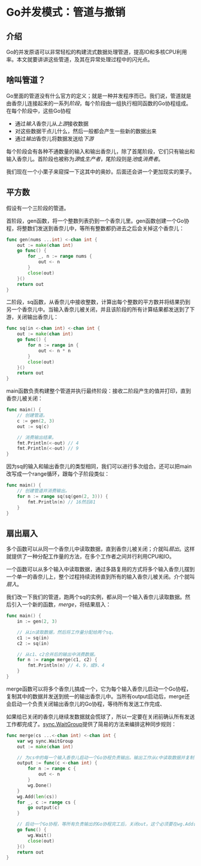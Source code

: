 # Go并发模式：管道与撤销

## 介绍

Go的并发原语可以非常轻松的构建流式数据处理管道，提高IO和多核CPU利用率。本文就要讲讲这些管道，及其在异常处理过程中的闪光点。

## 啥叫管道？

Go里面的管道没有什么官方的定义；就是一种并发程序而已。我们说，管道就是由香奈儿连接起来的一系列*阶段*，每个阶段由一组执行相同函数的Go协程组成。在每个阶段中，这些Go协程

- 通过*输入*香奈儿从*上游*接收数据
- 对这些数据干点儿什么，然后一般都会产生一些新的数据出来
- 通过*输出*香奈儿将数据发送给*下游*

每个阶段会有各种不通数量的输入和输出香奈儿，除了首尾阶段，它们只有输出和输入香奈儿。首阶段也被称为*源*或*生产者*，尾阶段则是*池*或*消费者*。

我们现在一个小栗子来窥探一下这其中的奥妙。后面还会讲一个更加现实的栗子。

## 平方数

假设有一个三阶段的管道。

首阶段，gen函数，将一个整数列表扔到一个香奈儿里。gen函数创建一个Go协程，将整数们发送到香奈儿中，等所有整数都扔进去之后会关掉这个香奈儿：

```go
func gen(nums ...int) <-chan int {
    out := make(chan int)
    go func() {
        for _, n := range nums {
            out <- n
        }
        close(out)
    }()
    return out
}
```

二阶段，sq函数，从香奈儿中接收整数，计算出每个整数的平方数并将结果扔到另一个香奈儿中。当输入香奈儿被关闭，并且该阶段的所有计算结果都发送到了下游，关闭输出香奈儿：

```go
func sq(in <-chan int) <-chan int {
    out := make(chan int)
    go func() {
        for n := range in {
            out <- n * n
        }
        close(out)
    }()
    return out
}
```

main函数负责构建整个管道并执行最终阶段：接收二阶段产生的值并打印，直到香奈儿被关闭：

```go
func main() {
    // 创建管道。
    c := gen(2, 3)
    out := sq(c)

    // 消费输出结果。
    fmt.Println(<-out) // 4
    fmt.Println(<-out) // 9
}
```

因为sq的输入和输出香奈儿的类型相同，我们可以进行多次组合。还可以把main改写成一个range循环，跟每个子阶段类似：

```go
func main() {
    // 创建管道并消费输出。
    for n := range sq(sq(gen(2, 3))) {
        fmt.Println(n) // 16然后81
    }
}
```

## 扇出扇入

多个函数可以从同一个香奈儿中读取数据，直到香奈儿被关闭；介就叫*扇出*。这样就提供了一种分配工作量的方法，在多个工作者之间并行利用CPU和IO。

一个函数可以从多个输入中读取数据，通过多路复用的方式将多个输入香奈儿摆到一个单一的香奈儿上，整个过程持续流转直到所有的输入香奈儿被关闭。介个就叫*扇入*。

我们改一下我们的管道，跑两个sq的实例，都从同一个输入香奈儿读取数据。然后引入一个新的函数，*merge*，将结果扇入：

```go
func main() {
    in := gen(2, 3)

    // 从in读取数据，然后将工作量分配给两个sq。
    c1 := sq(in)
    c2 := sq(in)

    // 从c1、c2合并后的输出中消费数据。
    for n := range merge(c1, c2) {
        fmt.Println(n) // 4、9，或9、4
    }
}
```

merge函数可以将多个香奈儿搞成一个，它为每个输入香奈儿启动一个Go协程，复制其中的数据并发送到统一的输出香奈儿中。当所有output启动后，merge还会启动一个负责关闭输出香奈儿的Go协程，等待所有发送工作完成、

如果给已关闭的香奈儿继续发数据就会慌球了，所以一定要在关闭前确认所有发送工作都完成了。[sync.WaitGroup](#https://golang.org/pkg/sync/#WaitGroup)提供了简易的方法来编排这种同步规则：

```go
func merge(cs ...<-chan int) <-chan int {
    var wg sync.WaitGroup
    out := make(chan int)

    // 为cs中的每一个输入香奈儿启动一个Go协程负责输出。输出工作从c中读取数据并复制，直到c被关闭，然后调用wg.Done。
    output := func(c <-chan int) {
        for n := range c {
            out <- n
        }
        wg.Done()
    }
    wg.Add(len(cs))
    for _, c := range cs {
        go output(c)
    }

    // 启动一个Go协程，等所有负责输出的Go协程完工后，关闭out。这个必须要在wg.Add调用后再执行。
    go func() {
        wg.Wait()
        close(out)
    }()
    return out
}
```